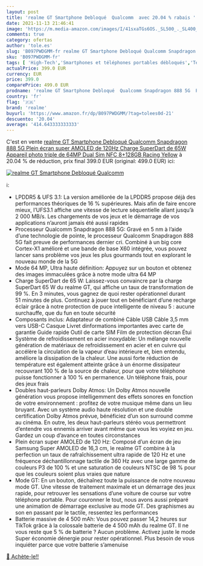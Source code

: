 ```yaml
---
layout: post
title: 'realme GT Smartphone Debloqué  Qualcomm  avec 20.04 % rabais '
date: 2021-11-13 21:46:41
image: 'https://m.media-amazon.com/images/I/41sxaTGs6OS._SL500_._SL400_.jpg'
comments: true
category: ofertas
author: 'tole.es'
slug: 'B097PWDGMM-fr realme GT Smartphone Debloqué Qualcomm Snapdragon 888 5G...'
sku: 'B097PWDGMM-fr'
tags: [ 'High-Tech','Smartphones et téléphones portables débloqués','Téléphones portables et accessoires','realme', ]
actualPrice: 399.0 EUR
currency: EUR
price: 399.0
comparePrice: 499.0 EUR
prodname: 'realme GT Smartphone Debloqué  Qualcomm Snapdragon 888 5G  Plein écran super AMOLED de 120Hz  Charge SuperDart de 65W  Appareil photo triple de 64MP  Dual Sim  NFC  8+128GB  Racing Yellow'
country: 'fr'
flag: '🇫🇷'
brand: 'realme'
buyurl: 'https://www.amazon.fr/dp/B097PWDGMM/?tag=tolees0d-21'
descuento: '20.04'
average: '414.643333333333'
---
```


C'est en vente [realme GT Smartphone Debloqué  Qualcomm Snapdragon 888 5G  Plein écran super AMOLED de 120Hz  Charge SuperDart de 65W  Appareil photo triple de 64MP  Dual Sim  NFC  8+128GB  Racing Yellow](https://www.amazon.fr/dp/B097PWDGMM/?tag=tolees0d-21)  à  20.04 % de réduction, prix final  399.0 EUR (original: 499.0 EUR) ici:

[![realme GT Smartphone Debloqué  Qualcomm ](https://m.media-amazon.com/images/I/41sxaTGs6OS._SL500_._SL400_.jpg)](https://www.amazon.fr/dp/B097PWDGMM/?tag=tolees0d-21)

ℹ️:

- LPDDR5 & UFS 3.1: La version améliorée de la LPDDR5 propose déjà des performances théoriques de 16 % supérieures. Mais afin de faire encore mieux, l’UFS3.1 affiche une vitesse de lecture séquentielle allant jusqu’à 2 000 MB/s. Les chargements de vos jeux et le démarrage de vos applications n’auront jamais été aussi rapides
- Processeur Qualcomm Snapdragon 888 5G: Gravé en 5 nm à l’aide d’une technologie de pointe, le processeur Qualcomm Snapdragon 888 5G fait preuve de performances dernier cri. Combiné à un big core Cortex-X1 amélioré et une bande de base X60 intégrée, vous pouvez lancer sans problème vos jeux les plus gourmands tout en explorant le nouveau monde de la 5G
- Mode 64 MP, Ultra haute définition: Appuyez sur un bouton et obtenez des images immaculées grâce à notre mode ultra 64 MP
- Charge SuperDart de 65 W: Laissez-vous convaincre par la charge SuperDart 65 W du realme GT, qui affiche un taux de transformation de 99 %. En 3 minutes, vous gagnez de quoi rester opérationnel durant 51 minutes de plus. Continuez à jouer tout en bénéficiant d’une recharge éclair grâce à notre protection de puce intelligente de niveau 5 : aucune surchauffe, que du fun en toute sécurité
- Composants inclus: Adaptateur de combiné Câble USB Câble 3,5 mm vers USB-C Casque Livret dinformations importantes avec carte de garantie Guide rapide Outil de carte SIM Film de protection décran Étui
- Système de refroidissement en acier inoxydable: Un mélange nouvelle génération de matériaux de refroidissement en acier et en cuivre qui accélère la circulation de la vapeur d’eau intérieure et, bien entendu, améliore la dissipation de la chaleur. Une aussi forte réduction de température est également atteinte grâce à un énorme dissipateur recouvrant 100 % de la source de chaleur, pour que votre téléphone puisse fonctionner à 100 % en permanence. Un téléphone frais, pour des jeux frais
- Doubles haut-parleurs Dolby Atmos: Un Dolby Atmos nouvelle génération vous propose intelligemment des effets sonores en fonction de votre environnement : profitez de votre musique même dans un lieu bruyant. Avec un système audio haute résolution et une double certification Dolby Atmos prévue, bénéficiez d’un son surround comme au cinéma. En outre, les deux haut-parleurs stéréo vous permettront d’entendre vos ennemis arriver avant même que vous les voyiez en jeu. Gardez un coup d’avance en toutes circonstances
- Plein écran super AMOLED de 120 Hz: Composé d’un écran de jeu Samsung Super AMOLED de 16,3 cm, le realme GT combine à la perfection un taux de rafraîchissement ultra rapide de 120 Hz et une fréquence déchantillonnage tactile de 360 Hz avec une large gamme de couleurs P3 de 100 % et une saturation de couleurs NTSC de 98 % pour que les couleurs soient plus vraies que nature
- Mode GT: En un bouton, déchaînez toute la puissance de notre nouveau mode GT. Une vitesse de traitement maximale et un démarrage des jeux rapide, pour retrouver les sensations d’une voiture de course sur votre téléphone portable. Pour couronner le tout, nous avons aussi préparé une animation de démarrage exclusive au mode GT. Des graphismes au son en passant par le tactile, ressentez les performances
- Batterie massive de 4 500 mAh: Vous pouvez passer 14,2 heures sur TikTok grâce à la colossale batterie de 4 500 mAh du realme GT. Il ne vous reste que 5 % de batterie ? Aucun problème. Activez juste le mode Super économie dénergie pour rester opérationnel. Plus besoin de vous inquiéter parce que votre batterie s’amenuise

[🛒 Achète-le!!](https://www.amazon.fr/dp/B097PWDGMM/?tag=tolees0d-21)
